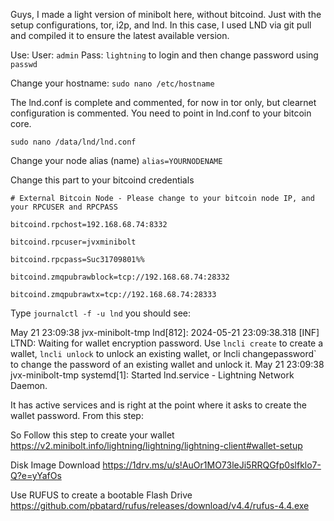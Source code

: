 Guys, I made a light version of minibolt here, without bitcoind. Just with the setup configurations, tor, i2p, and lnd. In this case, I used LND via git pull and compiled it to ensure the latest available version.

Use: User: `admin` Pass: `lightning` to login and then change password using `passwd`

Change your hostname:
`sudo nano /etc/hostname`

The lnd.conf is complete and commented, for now in tor only, but clearnet configuration is commented.
You need to point in lnd.conf to your bitcoin core.

`sudo nano /data/lnd/lnd.conf`

Change your node alias (name)
`alias=YOURNODENAME`

Change this part to your bitcoind credentials

`# External Bitcoin Node - Please change to your bitcoin node IP, and your RPCUSER and RPCPASS`

`bitcoind.rpchost=192.168.68.74:8332`

`bitcoind.rpcuser=jvxminibolt`

`bitcoind.rpcpass=Suc31709801%%`

`bitcoind.zmqpubrawblock=tcp://192.168.68.74:28332`

`bitcoind.zmqpubrawtx=tcp://192.168.68.74:28333`


Type `journalctl -f -u lnd`
you should see:

May 21 23:09:38 jvx-minibolt-tmp lnd[812]: 2024-05-21 23:09:38.318 [INF] LTND: Waiting for wallet encryption password. Use `lncli create` to create a wallet, `lncli unlock` to unlock an existing wallet, or lncli changepassword` to change the password of an existing wallet and unlock it.
May 21 23:09:38 jvx-minibolt-tmp systemd[1]: Started lnd.service - Lightning Network Daemon.

It has active services and is right at the point where it asks to create the wallet password. From this step:

So Follow this step to create your wallet
https://v2.minibolt.info/lightning/lightning/lightning-client#wallet-setup

Disk Image Download
https://1drv.ms/u/s!AuOr1MO73leJi5RRQGfp0slfklo7-Q?e=yYafOs

Use RUFUS to create a bootable Flash Drive
https://github.com/pbatard/rufus/releases/download/v4.4/rufus-4.4.exe
